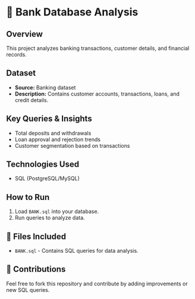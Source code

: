 # 🏦 Bank Database Analysis

## Overview
This project analyzes banking transactions, customer details, and financial records.

## Dataset
- **Source:** Banking dataset
- **Description:** Contains customer accounts, transactions, loans, and credit details.

## Key Queries & Insights
- Total deposits and withdrawals
- Loan approval and rejection trends
- Customer segmentation based on transactions

## Technologies Used
- SQL (PostgreSQL/MySQL)

## How to Run
1. Load `BANK.sql` into your database.
2. Run queries to analyze data.

## 📜 Files Included
- `BANK.sql` - Contains SQL queries for data analysis.

## 🤝 Contributions
Feel free to fork this repository and contribute by adding improvements or new SQL queries.
